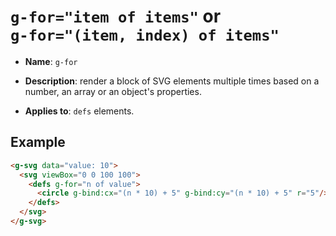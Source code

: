 # `g-for="item of items"` or <br/> `g-for="(item, index) of items"`

- **Name**:  `g-for`

- **Description**: render a block of SVG elements multiple times based on a number, an array or an
object's properties.

- **Applies to**: `defs` elements.

## Example

```html
<g-svg data="value: 10">
  <svg viewBox="0 0 100 100">
    <defs g-for="n of value">
      <circle g-bind:cx="(n * 10) + 5" g-bind:cy="(n * 10) + 5" r="5"/>
    </defs>
  </svg>
</g-svg>
```

<g-svg data="value: 10">
  <svg viewBox="0 0 100 100">
    <defs g-for="n of value">
      <circle g-bind:cx="(n * 10) + 5" g-bind:cy="(n * 10) + 5" r="5"/>
    </defs>
  </svg>
</g-svg>